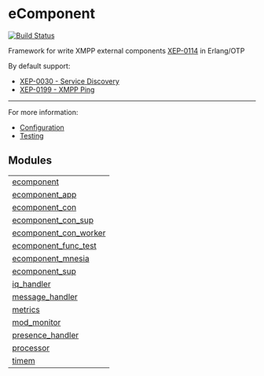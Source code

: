 

# eComponent #


[![Build Status](https://api.travis-ci.org/altenwald/ecomponent.png)](https://travis-ci.org/altenwald/ecomponent)

Framework for write XMPP external components [XEP-0114](http://xmpp.org/extensions/xep-0114.md) in Erlang/OTP

By default support:

* [XEP-0030 - Service Discovery](http://xmpp.org/extensions/xep-0030.md)
* [XEP-0199 - XMPP Ping](http://xmpp.org/extensions/xep-0199.md)

- - -

For more information:
* [Configuration](doc/configuration.md)
* [Testing](doc/testing.md)


## Modules ##


<table width="100%" border="0" summary="list of modules">
<tr><td><a href="ecomponent.md" class="module">ecomponent</a></td></tr>
<tr><td><a href="ecomponent_app.md" class="module">ecomponent_app</a></td></tr>
<tr><td><a href="ecomponent_con.md" class="module">ecomponent_con</a></td></tr>
<tr><td><a href="ecomponent_con_sup.md" class="module">ecomponent_con_sup</a></td></tr>
<tr><td><a href="ecomponent_con_worker.md" class="module">ecomponent_con_worker</a></td></tr>
<tr><td><a href="ecomponent_func_test.md" class="module">ecomponent_func_test</a></td></tr>
<tr><td><a href="ecomponent_mnesia.md" class="module">ecomponent_mnesia</a></td></tr>
<tr><td><a href="ecomponent_sup.md" class="module">ecomponent_sup</a></td></tr>
<tr><td><a href="iq_handler.md" class="module">iq_handler</a></td></tr>
<tr><td><a href="message_handler.md" class="module">message_handler</a></td></tr>
<tr><td><a href="metrics.md" class="module">metrics</a></td></tr>
<tr><td><a href="mod_monitor.md" class="module">mod_monitor</a></td></tr>
<tr><td><a href="presence_handler.md" class="module">presence_handler</a></td></tr>
<tr><td><a href="processor.md" class="module">processor</a></td></tr>
<tr><td><a href="timem.md" class="module">timem</a></td></tr></table>

